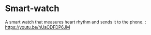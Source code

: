 # Smart-watch
A smart watch that measures heart rhythm and sends it to the phone. :
https://youtu.be/hUaODFDP6JM
